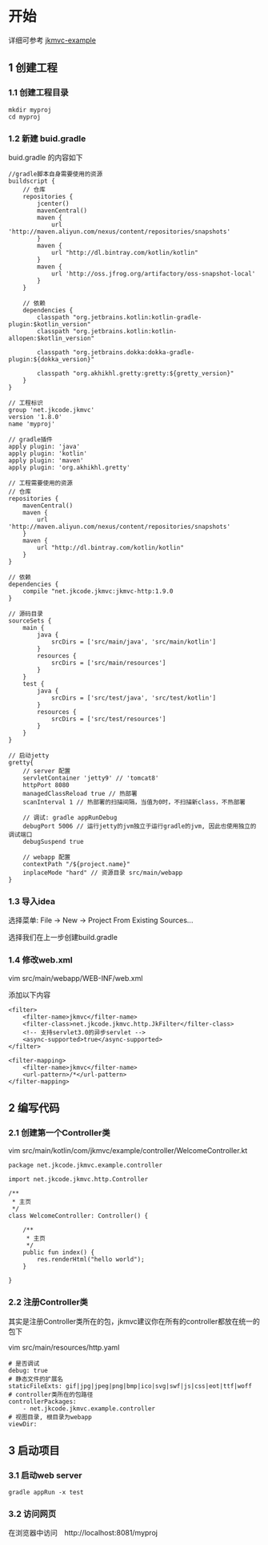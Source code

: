 # 开始
详细可参考 [jkmvc-example](/jkmvc-example)

## 1 创建工程

### 1.1 创建工程目录

```
mkdir myproj
cd myproj
```

### 1.2 新建 buid.gradle

buid.gradle 的内容如下

```
//gradle脚本自身需要使用的资源
buildscript {
    // 仓库
    repositories {
        jcenter()
        mavenCentral()
        maven {
            url 'http://maven.aliyun.com/nexus/content/repositories/snapshots'
        }
        maven {
            url "http://dl.bintray.com/kotlin/kotlin"
        }
        maven {
            url 'http://oss.jfrog.org/artifactory/oss-snapshot-local'
        }
    }

    // 依赖
    dependencies {
        classpath "org.jetbrains.kotlin:kotlin-gradle-plugin:$kotlin_version"
        classpath "org.jetbrains.kotlin:kotlin-allopen:$kotlin_version"

        classpath "org.jetbrains.dokka:dokka-gradle-plugin:${dokka_version}"

        classpath "org.akhikhl.gretty:gretty:${gretty_version}"
    }
}

// 工程标识
group 'net.jkcode.jkmvc'
version '1.8.0'
name 'myproj'

// gradle插件
apply plugin: 'java'
apply plugin: 'kotlin'
apply plugin: 'maven'
apply plugin: 'org.akhikhl.gretty'

// 工程需要使用的资源
// 仓库
repositories {
    mavenCentral()
    maven {
        url 'http://maven.aliyun.com/nexus/content/repositories/snapshots'
    }
    maven {
        url "http://dl.bintray.com/kotlin/kotlin"
    }
}

// 依赖
dependencies {
	compile "net.jkcode.jkmvc:jkmvc-http:1.9.0
}

// 源码目录
sourceSets {
    main {
        java {
            srcDirs = ['src/main/java', 'src/main/kotlin']
        }
        resources {
            srcDirs = ['src/main/resources']
        }
    }
    test {
        java {
            srcDirs = ['src/test/java', 'src/test/kotlin']
        }
        resources {
            srcDirs = ['src/test/resources']
        }
    }
}

// 启动jetty
gretty{
    // server 配置
    servletContainer 'jetty9' // 'tomcat8'
    httpPort 8080
    managedClassReload true // 热部署
    scanInterval 1 // 热部署的扫描间隔，当值为0时，不扫描新class，不热部署

    // 调试: gradle appRunDebug
    debugPort 5006 // 运行jetty的jvm独立于运行gradle的jvm, 因此也使用独立的调试端口
    debugSuspend true

    // webapp 配置
    contextPath "/${project.name}"
    inplaceMode "hard" // 资源目录 src/main/webapp
}
```

### 1.3 导入idea

选择菜单: File -> New -> Project From Existing Sources...

选择我们在上一步创建build.gradle

### 1.4 修改web.xml

vim src/main/webapp/WEB-INF/web.xml

添加以下内容

```
<filter>
    <filter-name>jkmvc</filter-name>
    <filter-class>net.jkcode.jkmvc.http.JkFilter</filter-class>
    <!-- 支持servlet3.0的异步servlet -->
    <async-supported>true</async-supported>
</filter>

<filter-mapping>
    <filter-name>jkmvc</filter-name>
    <url-pattern>/*</url-pattern>
</filter-mapping>
```

## 2 编写代码

### 2.1 创建第一个Controller类

vim src/main/kotlin/com/jkmvc/example/controller/WelcomeController.kt

```
package net.jkcode.jkmvc.example.controller

import net.jkcode.jkmvc.http.Controller

/**
 * 主页
 */
class WelcomeController: Controller() {

    /**
     * 主页
     */
    public fun index() {
        res.renderHtml("hello world");
    }

}
```

### 2.2 注册Controller类

其实是注册Controller类所在的包，jkmvc建议你在所有的controller都放在统一的包下


vim src/main/resources/http.yaml

```
# 是否调试
debug: true
# 静态文件的扩展名
staticFileExts: gif|jpg|jpeg|png|bmp|ico|svg|swf|js|css|eot|ttf|woff
# controller类所在的包路径
controllerPackages:
    - net.jkcode.jkmvc.example.controller
# 视图目录, 根目录为webapp
viewDir:
```

## 3 启动项目

### 3.1 启动web server

```
gradle appRun -x test
```

### 3.2 访问网页

在浏览器中访问　http://localhost:8081/myproj
